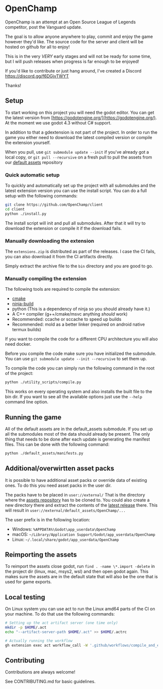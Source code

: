 
# OpenChamp
 OpenChamp is an attempt at an Open Source League of Legends competitor, post the Vanguard update. 
 
 The goal is to allow anyone anywhere to play, commit and enjoy the game however they'd like. The source code for the server and client will be hosted on github for all to enjoy!

 This is in the very _VERY_ early stages and will not be ready for some time, but I will push releases when progress is far enough to be enjoyed!

 If you'd like to contribute or just hang around, I've created a Discord 
 https://discord.gg/f6DGjvTWYT

 Thanks!

## Setup

To start working on this project you will need the godot editor.
You can get the latest version from [https://godotengine.org/](https://godotengine.org/).
At the moment we use godot 4.3 without C# support.

In addition to that a gdextension is not part of the project.
In order to run the game you either need to download the latest compiled version or compile the extension yourself.
            
When you pull, use `git submodule update --init` if you've already got a local copy, or `git pull --recursive` on a fresh pull to pull the assets from our [default assets](https://github.com/openchamp/default_assets) repository

### Quick automatic setup

To quickly and automatically set up the project with all submodules and the latest extension version you can use the install script.
You can do a full setup with the following commands:

```bash
git clone https://github.com/OpenChamp/client
cd client
python ./install.py
```

The install script will init and pull all submodules.
After that it will try to download the extension or compile it if the download fails.

### Manually downloading the extension

The `extensions.zip` is distributed as part of the releases.
I case the CI fails, you can also download it from the CI artifacts directly.

Simply extract the archive file to the `bin` directory and you are good to go.

### Manually compiling the extension

The following tools are required to compile the extension:

* [cmake](https://cmake.org/download/)
* [ninja-build](https://ninja-build.org/)
* python (This is a dependency of ninja so you should already have it.)
* A C++ compiler (g++/cmake/msvc anything *should* work)
* Recommended: ccache or sccache to speed up builds
* Recommended: mold as a better linker (required on android native termux builds)

If you want to compile the code for a different CPU architecture you will also need docker.

Before you compile the code make sure you have initialized the submodule.
You can use `git submodule update --init --recursive` to set them up.

To compile the code you can simply run the following command in the root of the project:

```bash
python ./utility_scripts/compile.py
```

This works on every operating system and also installs the built file to the bin dir.
If you want to see all the available options just use the `--help` command line option.

## Running the game

All of the default assets are in the default_assets submodule.
If you set up all the submodules most of the data should already be present.
The only thing that needs to be done after each update is generating the manifest files.
This can be done with the following command:

```bash
python ./default_assets/manifests.py
```

## Additional/overwirtten asset packs

It is possible to have additional asset packs or override data of existing ones.
To do this you need asset packs in the user dir.

The packs have to be placed in `user://external/`
That is the directory where the [assets repository](https://github.com/OpenChamp/default_assets) has to be cloned to.
You could also create a new directory there and extract the contents of the [latest release](https://github.com/OpenChamp/default_assets/releases/latest) there.
This will result in `user://external/default_assets/OpenChamp/...`

The user prefix is in the following location:

* Windows: `%APPDATA%\Godot\app_userdata\OpenChamp`
* macOS: `~/Library/Application Support/Godot/app_userdata/OpenChamp`
* Linux: `~/.local/share/godot/app_userdata/OpenChamp`

## Reimporting the assets

To reimport the assets close godot, run `find . -name \*.import -delete` in the project dir (linux, mac, msys2, wsl) and then open godot again.
This makes sure the assets are in the default state that will also be the one that is used for game exports.

## Local testing

On Linux system you can use act to run the Linux amd64 parts of the CI on your machine.
To do that use the following commands:

```bash
# Setting up the act artifact server (one time only)
mkdir -p $HOME/.act
echo "--artifact-server-path $HOME/.act" >> $HOME/.actrc

# Actually running the workflow
gh extension exec act workflow_call -W '.github/workflows/compile_and_export.yaml' -e .github/act_compile_and_export.json -s GITHUB_TOKEN="$(gh auth token)"
```

## Contributing

Contributions are always welcome!

See CONTRIBUTING.md for basic guidelines.
